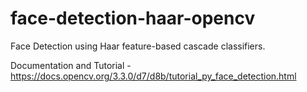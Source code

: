 # face-detection-haar-opencv
Face Detection using Haar feature-based cascade classifiers.

Documentation and Tutorial - https://docs.opencv.org/3.3.0/d7/d8b/tutorial_py_face_detection.html

